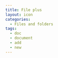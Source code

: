 ```yaml
---
title: File plus
layout: icon
categories:
  - Files and folders
tags:
  - doc
  - document
  - add
  - new
---
```

